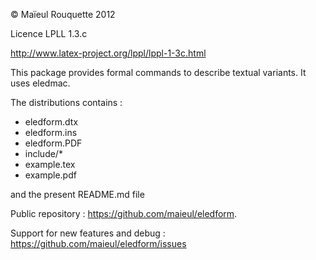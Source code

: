 © Maïeul Rouquette 2012

Licence LPLL 1.3.c

http://www.latex-project.org/lppl/lppl-1-3c.html

This package provides formal commands to describe textual variants.
It uses eledmac.

The distributions contains :
- eledform.dtx
- eledform.ins
- eledform.PDF 
- include/*
- example.tex
- example.pdf

and the present README.md file

Public repository : https://github.com/maieul/eledform.

Support for new features and debug : https://github.com/maieul/eledform/issues